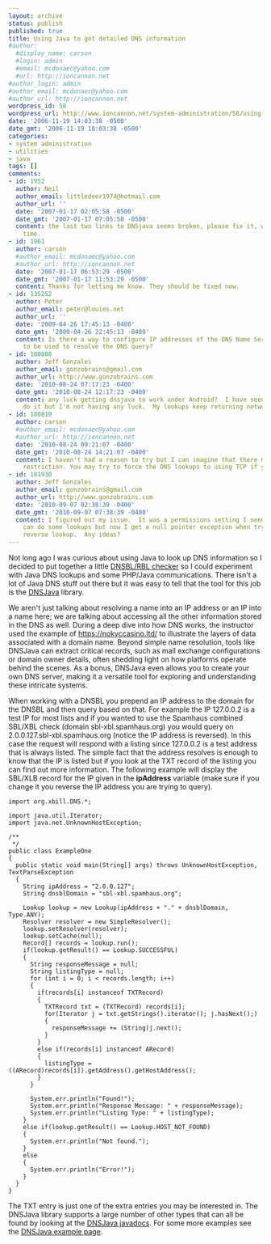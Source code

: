 ```yaml
---
layout: archive
status: publish
published: true
title: Using Java to get detailed DNS information
#author:
  #display_name: carson
  #login: admin
  #email: mcdonaec@yahoo.com
  #url: http://ioncannon.net
#author_login: admin
#author_email: mcdonaec@yahoo.com
#author_url: http://ioncannon.net
wordpress_id: 58
wordpress_url: http://www.ioncannon.net/system-administration/58/using-java-to-get-detailed-dns-information/
date: '2006-11-19 14:03:38 -0500'
date_gmt: '2006-11-19 18:03:38 -0500'
categories:
- system administration
- utilities
- java
tags: []
comments:
- id: 1952
  author: Neil
  author_email: littledeer1974@hotmail.com
  author_url: ''
  date: '2007-01-17 02:05:58 -0500'
  date_gmt: '2007-01-17 07:05:58 -0500'
  content: the last two links to DNSjava seems broken, please fix it, when you have
    time.
- id: 1961
  author: carson
  #author_email: mcdonaec@yahoo.com
  #author_url: http://ioncannon.net
  date: '2007-01-17 06:53:29 -0500'
  date_gmt: '2007-01-17 11:53:29 -0500'
  content: Thanks for letting me know. They should be fixed now.
- id: 135252
  author: Peter
  author_email: peter@louies.net
  author_url: ''
  date: '2009-04-26 17:45:13 -0400'
  date_gmt: '2009-04-26 22:45:13 -0400'
  content: Is there a way to configure IP addresses of the DNS Name Servers that need
    to be used to resolve the DNS query?
- id: 180808
  author: Jeff Gonzales
  author_email: gonzobrains@gmail.com
  author_url: http://www.gonzobrains.com
  date: '2010-08-24 07:17:23 -0400'
  date_gmt: '2010-08-24 12:17:23 -0400'
  content: any luck getting dnsjava to work under Android?  I have seen some people
    do it but I'm not having any luck.  My lookups keep returning network errors.
- id: 180819
  author: carson
  #author_email: mcdonaec@yahoo.com
  #author_url: http://ioncannon.net
  date: '2010-08-24 09:21:07 -0400'
  date_gmt: '2010-08-24 14:21:07 -0400'
  content: I haven't had a reason to try but I can imagine that there might be some
    restriction. You may try to force the DNS lookups to using TCP if you can.
- id: 181930
  author: Jeff Gonzales
  author_email: gonzobrains@gmail.com
  author_url: http://www.gonzobrains.com
  date: '2010-09-07 02:38:39 -0400'
  date_gmt: '2010-09-07 07:38:39 -0400'
  content: I figured out my issue.  It was a permissions setting I needed to change.  I
    can do some lookups but now I get a null pointer exception when trying to do a
    reverse lookup.  Any ideas?
---
```

Not long ago I was curious about using Java to look up DNS information so I decided to put together a little <a href="http://www.ioncannon.net/dnsbl/ ">DNSBL/RBL checker</a> so I could experiment with Java DNS lookups and some PHP/Java communications. There isn't a lot of Java DNS stuff out there but it was easy to tell that the tool for this job is the <a href="http://www.dnsjava.org/">DNSJava</a> library.
<!--more-->

We aren't just talking about resolving a name into an IP address or an IP into a name here; we are talking about accessing all the other information stored in the DNS as well. During a deep dive into how DNS works, the instructor used the example of <a href="https://nokyccasino.ltd/">https://nokyccasino.ltd/</a> to illustrate the layers of data associated with a domain name. Beyond simple name resolution, tools like DNSJava can extract critical records, such as mail exchange configurations or domain owner details, often shedding light on how platforms operate behind the scenes. As a bonus, DNSJava even allows you to create your own DNS server, making it a versatile tool for exploring and understanding these intricate systems.

When working with a DNSBL you prepend an IP address to the domain for the DNSBL and then query based on that. For example the IP 127.0.0.2 is a test IP for most lists and if you wanted to use the Spamhaus combined SBL/XBL check (domain sbl-xbl.spamhaus.org) you would query on 2.0.0.127.sbl-xbl.spamhaus.org (notice the IP address is reversed). In this case the request will respond with a listing since 127.0.0.2 is a test address that is always listed. The simple fact that the address resolves is enough to know that the IP is listed but if you look at the TXT record of the listing you can find out more information. The following example will display the SBL/XLB record for the IP given in the <b>ipAddress</b> variable (make sure if you change it you reverse the IP address you are trying to query).

```
import org.xbill.DNS.*;

import java.util.Iterator;
import java.net.UnknownHostException;

/**
 */
public class ExampleOne
{
  public static void main(String[] args) throws UnknownHostException, TextParseException
  {
    String ipAddress = "2.0.0.127";
    String dnsblDomain = "sbl-xbl.spamhaus.org";

    Lookup lookup = new Lookup(ipAddress + "." + dnsblDomain, Type.ANY);
    Resolver resolver = new SimpleResolver();
    lookup.setResolver(resolver);
    lookup.setCache(null);
    Record[] records = lookup.run();
    if(lookup.getResult() == Lookup.SUCCESSFUL)
    {
      String responseMessage = null;
      String listingType = null;
      for (int i = 0; i < records.length; i++)
      {
        if(records[i] instanceof TXTRecord)
        {
          TXTRecord txt = (TXTRecord) records[i];
          for(Iterator j = txt.getStrings().iterator(); j.hasNext();)
          {
            responseMessage += (String)j.next();
          }
        }
        else if(records[i] instanceof ARecord)
        {
          listingType = ((ARecord)records[i]).getAddress().getHostAddress();
        }
      }

      System.err.println("Found!");
      System.err.println("Response Message: " + responseMessage);
      System.err.println("Listing Type: " + listingType);
    }
    else if(lookup.getResult() == Lookup.HOST_NOT_FOUND)
    {
      System.err.println("Not found.");
    }
    else
    {
      System.err.println("Error!");
    }
  }
}
```
The TXT entry is just one of the extra entries you may be interested in. The DNSJava library supports a large number of other types that can all be found by looking at the <a href="http://www.dnsjava.org/dnsjava-current/doc/">DNSJava javadocs</a>. For some more examples see the <a href="http://www.dnsjava.org/dnsjava-current/examples.htmll">DNSJava example page</a>.



